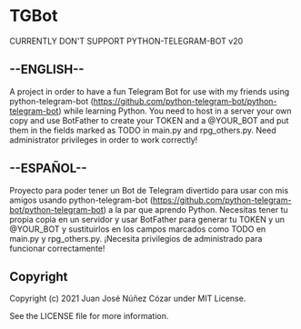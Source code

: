# TGBot

CURRENTLY DON'T SUPPORT PYTHON-TELEGRAM-BOT v20

## --ENGLISH--

A project in order to have a fun Telegram Bot for use with my friends using python-telegram-bot (https://github.com/python-telegram-bot/python-telegram-bot) while learning Python.
You need to host in a server your own copy and use BotFather to create your TOKEN and a @YOUR_BOT and put them in the fields marked as TODO in main.py and rpg_others.py.
Need administrator privileges in order to work correctly!

## --ESPAÑOL--

Proyecto para poder tener un Bot de Telegram divertido para usar con mis amigos usando python-telegram-bot (https://github.com/python-telegram-bot/python-telegram-bot) a la par que aprendo Python.
Necesitas tener tu propia copia en un servidor y usar BotFather para generar tu TOKEN y un @YOUR_BOT y sustituirlos en los campos marcados como TODO en main.py y rpg_others.py.
¡Necesita privilegios de administrado para funcionar correctamente!

## Copyright

Copyright (c) 2021 Juan José Núñez Cózar under MIT License.

See the LICENSE file for more information.
